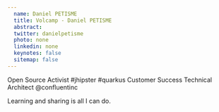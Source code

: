 ```yaml
---
  name: Daniel PETISME
  title: Volcamp - Daniel PETISME
  abstract: 
  twitter: danielpetisme
  photo: none
  linkedin: none
  keynotes: false
  sitemap: false
---
```

Open Source Activist #jhipster #quarkus
Customer Success Technical Architect @confluentinc

Learning and sharing is all I can do.